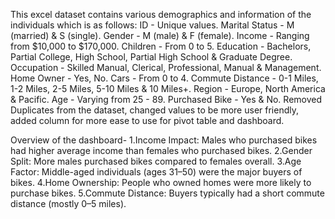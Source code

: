 This excel dataset contains various demographics and information of the individuals which is as follows: ID - Unique values. Marital Status - M (married) & S (single). Gender - M (male) & F (female). Income - Ranging from $10,000 to $170,000. Children - From 0 to 5. Education - Bachelors, Partial College, High School, Partial High School & Graduate Degree. Occupation - Skilled Manual, Clerical, Professional, Manual & Management. Home Owner - Yes, No. Cars - From 0 to 4. Commute Distance - 0-1 Miles, 1-2 Miles, 2-5 Miles, 5-10 Miles & 10 Miles+. Region - Europe, North America & Pacific. Age - Varying from 25 - 89. Purchased Bike - Yes & No.
Removed Duplicates from the dataset, changed values to be more user friendly, added column for more ease to use for pivot table and dashboard.

Overview of the dashboard-
1.Income Impact: Males who purchased bikes had higher average income than females who purchased bikes.
2.Gender Split: More males purchased bikes compared to females overall.
3.Age Factor: Middle-aged individuals (ages 31–50) were the major buyers of bikes.
4.Home Ownership: People who owned homes were more likely to purchase bikes.
5.Commute Distance: Buyers typically had a short commute distance (mostly 0–5 miles).
